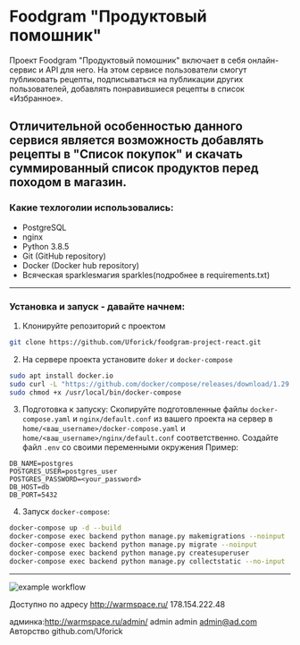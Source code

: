 # Foodgram "Продуктовый помошник"

Проект Foodgram "Продуктовый помошник" включает в себя онлайн-сервис и API для него. На этом сервисе пользователи смогут публиковать рецепты, подписываться на публикации других пользователей, добавлять понравившиеся рецепты в список «Избранное».

Отличительной особенностью данного сервися является возможность добавлять рецепты в "Список покупок" и скачать суммированный список продуктов перед походом в магазин.
---
### Какие техлоголии использовались:
- PostgreSQL
- nginx
- Python 3.8.5
- Git (GitHub repository)
- Docker (Docker hub repository)
- Всяческая sparklesмагия sparkles(подробнее в requirements.txt)
--- 

### Установка и запуск - давайте начнем:
1. Клонируйте репозиторий с проектом 
```bash
git clone https://github.com/Uforick/foodgram-project-react.git
```
2. На сервере проекта установите `doker` и `docker-compose`
```bash 
sudo apt install docker.io 
sudo curl -L "https://github.com/docker/compose/releases/download/1.29.2/docker-compose-$(uname -s)-$(uname -m)" -o /usr/local/bin/docker-compose
sudo chmod +x /usr/local/bin/docker-compose
```
3. Подготовка к запуску:
Скопируйте подготовленные файлы `docker-compose.yaml` и `nginx/default.conf` из вашего проекта на сервер в `home/<ваш_username>/docker-compose.yaml` и `home/<ваш_username>/nginx/default.conf` соответственно.
Создайте файл `.env` со своими переменными окружения
Пример:
```
DB_NAME=postgres
POSTGRES_USER=postgres_user
POSTGRES_PASSWORD=<your_password>
DB_HOST=db
DB_PORT=5432
```
4. Запуск `docker-compose`:
```bash
docker-compose up -d --build
docker-compose exec backend python manage.py makemigrations --noinput
docker-compose exec backend python manage.py migrate --noinput
docker-compose exec backend python manage.py createsuperuser
docker-compose exec backend python manage.py collectstatic --no-input 
```
---
![example workflow](https://github.com/Uforick/foodgram-project-react/actions/workflows/Foodgram_workflow.yml/badge.svg)

Доступно по адресу http://warmspace.ru/ 178.154.222.48

админка:http://warmspace.ru/admin/ 
admin admin
admin@ad.com
Авторство github.com/Uforick
